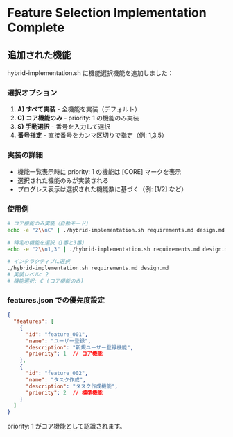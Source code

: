 # Feature Selection Implementation Complete

## 追加された機能

hybrid-implementation.sh に機能選択機能を追加しました：

### 選択オプション

1. **A) すべて実装** - 全機能を実装（デフォルト）
2. **C) コア機能のみ** - priority: 1 の機能のみ実装
3. **S) 手動選択** - 番号を入力して選択
4. **番号指定** - 直接番号をカンマ区切りで指定（例: 1,3,5）

### 実装の詳細

- 機能一覧表示時に priority: 1 の機能は [CORE] マークを表示
- 選択された機能のみが実装される
- プログレス表示は選択された機能数に基づく（例: [1/2] など）

### 使用例

```bash
# コア機能のみ実装（自動モード）
echo -e "2\\nC" | ./hybrid-implementation.sh requirements.md design.md

# 特定の機能を選択（1番と3番）
echo -e "2\\n1,3" | ./hybrid-implementation.sh requirements.md design.md

# インタラクティブに選択
./hybrid-implementation.sh requirements.md design.md
# 実装レベル: 2
# 機能選択: C (コア機能のみ)
```

### features.json での優先度設定

```json
{
  "features": [
    {
      "id": "feature_001",
      "name": "ユーザー登録",
      "description": "新規ユーザー登録機能",
      "priority": 1  // コア機能
    },
    {
      "id": "feature_002",
      "name": "タスク作成",
      "description": "タスク作成機能", 
      "priority": 2  // 標準機能
    }
  ]
}
```

priority: 1 がコア機能として認識されます。